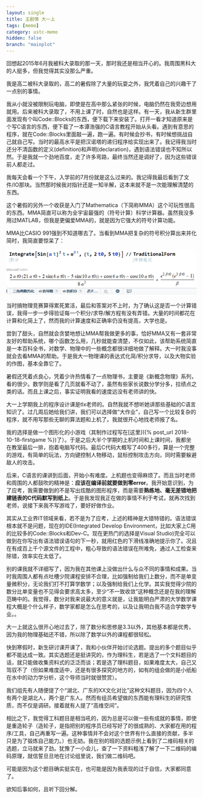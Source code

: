 ```yaml
---
layout: single
title: 主剧情 大一上
tags: [memo]
category: ustc-memo
hidden: false
branch: "mainplot"
---
```


回想起2015年6月我被科大录取的那一天，那时我还是相当开心的。我周围黑科大的人挺多，但我觉得其实没那么严重。

我是高二被科大录取的，高二的暑假除了大量的玩耍之外，我凭着自己的兴趣干了一点别的事情。

我从小就没被限制玩电脑，即使是在高中那么紧张的时候，电脑仍然在我旁边想用就用。后来被科大录取了，不用上课了时，自然也是这样。有一天，我从新生群里面发现有个叫Code::Blocks的东西，便下载下来安装了。打开一看才知道原来是个写C语言的东西，便下载了一本谭浩强的C语言教程开始从头看。遇到有意思的程序，就在Code::Blocks里面敲一遍，跑一遍。有时候会抄书，有时候想挑战自己就自己写。当时的最高水平是把汉诺塔的递归程序给实现出来了。我记得我当时还分不清函数的定义(definition)和声明(declaration)，遇到语法错误也不知所以然。于是我就一个劲地百度，走了许多弯路，最终当然还是调好了，因为这些错误前人都走过。

我每天会看一个下午，入学前的7月份就是这么过来的。我记得我最后看到了文件/IO那块。当然那时候我对指针还是一知半解，这本来就不是一次能理解清楚的东西。

这个暑假的另外一个收获是入门了Mathematica（下简称MMA）这个可玩性很高的东西。MMA简直可以称为全宇宙最强的（符号计算）科学计算器。虽然我没多用过MATLAB，但我是更偏爱MMA的，就是因为它强大的符号计算功能。

<!-- 
MMA的安装其实稍有麻烦，但我因为玩电脑玩的多，当时已经具备了找资源->下软件->查激活方法的一整套技能，所以并不是问题。

作为之前学物理的人，我们会特别青睐计算器的符号计算功能，比如说，一道题最后求得的答案更希望被写成$\frac{\sqrt{5}+1}{2}h$，而不是$3.236h$。CASIO 991能对数值计算结果做一些简单的符号化处理，比如我们可以计算出$\frac{\sqrt{5}+1}{2}$，但是对$h$的化简、合并同类项之类的操作，CASIO 991是无能为力的，$h$在整个计算过程中只能被视为一个单位。 -->

MMA比CASIO 991强到不知道哪去了。当看到MMA把复杂的符号积分算出来并化简时，我简直要惊呆了：

![mmademo](/assets/images/mma_demo.png)

当时搞物理竞赛算得累死累活，最后和答案对不上时，为了确认这是否一个计算错误，我得一步一步得验证每一个积分/求导/解方程有没有弄错。大量的时间都花在计算和化简上了，然而我的计算速度和正确率仍没有提高，大学也是。

尝到了甜头，自然就会贪婪地想让MMA帮我做更多的事，恰好MMA又有一套非常友好的帮助系统，哪个函数怎么用，几秒就能查清楚，不仅如此，该帮助系统简直是一本百科全书，对数学、物理中的一些概念都很详细地做了解释。大一时我没事就会去看MMA的帮助。于是我大一物理课的表达式化简/积分求导，以及大物实验的作图，基本全靠它了。

暑假还凭着点良心，凭着少许热情看了一点物理书，主要是《新概念物理》系列，看的很少。数学则是看了几页就看不动了，虽然有些家长说数分学分多，拉绩点之类的话。而且上课之后，事实证明我看的速度远没有老师讲的快。

<!-- 后来经历了一段不太愉快的军训（一是因为自己笑点太低，二是因为走方阵时被认为节奏感不好，被教官鄙视了。其实我节奏感相当好）就开学了。 -->

大一上学期我上的程序设计课是tlx老师的。自然我就不想听她讲那些基础的C语言知识了。过几周后她给我们讲，我们可以选择做“大作业”，自己写一个比较复杂的程序，就不用写那些无聊的算法题和上机了。我就很开心地找老师报了名。

我的选择是做一个图形化的小游戏（其制作过程写在[这里]({% post_url 2018-10-18-firstgame %})了）。于是之后大半个学期的上机时间和上课时间，我都坐在教室最后一排，抱着电脑写代码。最后C代码大概写了400多行，算是一个完整的游戏，有简单的玩法，方向键控制人物移动，鼠标控制攻击方向，同时需要躲避敌人的攻击。

后来，C语言的课讲到后面，开始小有难度。上机题也变得麻烦了。而且当时老师和周围的人都鼓吹的精神是：**应该在编译前就要做到零error**。我开始意识到，为了应考，我需要做到的不是写出炫酷的图形程序，而是需要**熟练地、毫无差错地把建链表的C代码默写到纸上**。于是我发现我正在做的事情不利于考试，就再次找到老师，说接下来我不写游戏了，要好好做作业。

其实从工业界IT领域来看，若不是为了应考，上述的精神是大错特错的。语法错误根本就不是问题，现在的IDE(Integrated Develop Environment，比如大家上C用的比较多的Code::Blocks和Dev-C。现在更热门的选择是Visual Studio)完全可以做到在你写出有语法错误语句的下一秒，就用红色的下滑线准确地提示你了。况且在有成百上千个源文件的工程中，粗心导致的语法错误在所难免，通过人工检查来除错，效率实在太低了。

 别的课我就不详细写了，因为我在其他课上没做出什么与众不同的事情和成果。当时我周围人都有点吐槽少院课程安排不合理，比如强制给我们上数分，而不是单变量微积分，无论我们打不打算学数学；以及强制给我们上化学。其实我觉得少院的数分比单变量也不见得会要求高太多，至少“不一致收敛”这种概念还是在我的理解范畴中的。我觉得，数分对我来说最大的意义就是，让我能明白严肃的大学数学课程大概是个什么样子，数学家都是怎么在思考的，以及让我明白我不适合学数学专业。。

大一上就这么很开心地过去了，除了数分和思修是3.3以外，其他基本都是优秀，因为我的物理基础还不错，所以除了数学以外的课程都很轻松。

快到寒假时，新生研讨课开课了，我和小伙伴开始讨论选题。提出的多个题目似乎都不能达成一致。其实选题还是挺讲究的，作为理科生，若是选了一个文科题目的话，就只能做收集资料式的泛泛而谈；若是选了理科题目，如果难度太大，自己又驾驭不了（但如果难度适中，还是有很多探究的地方的，如有的组会做的是小纸船在水中的动力学分析，这个导师当时就很赞赏）。

我们组先有人随便提了个“湖北、广东的XX文化对比”这种文科题目，因为四个人有两个是湖北人，两个是广东人。然而有组员希望做的东西能有理科生的研究性质，而不仅是调研。接着就有人提了“高维空间”。

相比之下，我觉得工科题目是相当吼的，因为总是可以做一些有成就的事情，即使是重造轮子（造轮子，是指把别的程序员已经写好了的很成熟的、大家都在用的程序/工具，自己再重写一遍。这种事情并不会对这个世界有什么直接的贡献，多半只是为了锻炼自己能力。）也无妨。我在别的班的选题示例上看到了二维码相关的选题，立马就来了劲。犹豫了一小会儿，查了一下资料粗浅了解了一下二维码的编码原理，就信誓旦旦地在讨论组里说，我们做二维码吧。

可能是因为这个题目确实挺实在，也可能是因为我表现的过于自信，大家都同意了。

欲知后事如何，且听下回分解。

 